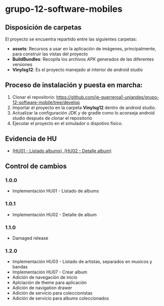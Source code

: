 # grupo-12-software-mobiles

## Disposición de carpetas

El proyecto se encuentra repartido entre las siguientes carpetas:

* **assets**: Recursos a usar en la aplicación de imágenes, principalmente, para construir las vistas del proyecto
* **BuildBundles**: Recopila los archivos *APK* generados de las diferentes versiones
* **Vinylsg12**: Es el proyecto manejado al interior de android studio

## Proceso de instalación y puesta en marcha:

1. Clonar el repositorio: https://github.com/je-guerreroa1-uniandes/grupo-12-software-mobile/tree/develop
2. Importar el proyecto en la carpeta **Vinylsg12** dentro de android studio.
3. Actualizar la configuración JDK y de gradle como lo aconseja android studio después de clonar el repositorio
4. Ejecutar el proyecto en el simulador o dispotivo físico.

## Evidencia de HU

* [(HU01 - Listado albums), (HU02 - Detalle album)](https://github.com/je-guerreroa1-uniandes/grupo-12-software-mobile/blob/develop/BuildBundles/1.0.1/DetalleAlbum.webm)

## Control de cambios

### 1.0.0

* Implementación HU01 - Listado de albums

### 1.0.1

* Implementación HU02 - Detalle de album

### 1.1.0

* Damaged release

### 1.2.0

* Implementación HU03 - Listado de artistas, separados en musicos y bandas
* Implementación HU07 - Crear album
* Adición de navegación de inicio
* Aplciación de theme para aplicación
* Adición de navigation drawer
* Adición de servicio para coleccionistas
* Adición de servicio para albums coleccionados
